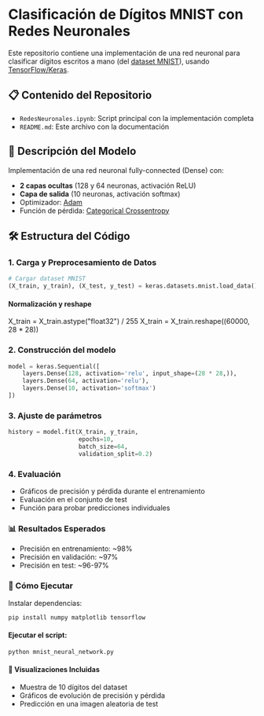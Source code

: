 # Clasificación de Dígitos MNIST con Redes Neuronales

Este repositorio contiene una implementación de una red neuronal para clasificar dígitos escritos a mano (del [dataset MNIST](https://es.wikipedia.org/wiki/Base_de_datos_MNIST)), usando [TensorFlow/Keras](https://es.wikipedia.org/wiki/Keras).

## 📋 Contenido del Repositorio
- `RedesNeuronales.ipynb`: Script principal con la implementación completa
- `README.md`: Este archivo con la documentación

## 🧠 Descripción del Modelo
Implementación de una red neuronal fully-connected (Dense) con:
- **2 capas ocultas** (128 y 64 neuronas, activación ReLU)
- **Capa de salida** (10 neuronas, activación softmax)
- Optimizador: [Adam](https://es.wikipedia.org/wiki/Descenso_de_gradiente_estoc%C3%A1stico#Adam)
- Función de pérdida: [Categorical Crossentropy](https://keras.io/api/losses/probabilistic_losses/#categoricalcrossentropy-class)

## 🛠️ Estructura del Código

### 1. Carga y Preprocesamiento de Datos
```python
# Cargar dataset MNIST
(X_train, y_train), (X_test, y_test) = keras.datasets.mnist.load_data()
```

#### Normalización y reshape
X_train = X_train.astype("float32") / 255
X_train = X_train.reshape((60000, 28 * 28))

### 2. Construcción del modelo
```python
model = keras.Sequential([
    layers.Dense(128, activation='relu', input_shape=(28 * 28,)),
    layers.Dense(64, activation='relu'),
    layers.Dense(10, activation='softmax')
])
```
### 3. Ajuste de parámetros
```python
history = model.fit(X_train, y_train,
                    epochs=10,
                    batch_size=64,
                    validation_split=0.2)
```
### 4. Evaluación
- Gráficos de precisión y pérdida durante el entrenamiento
- Evaluación en el conjunto de test
- Función para probar predicciones individuales

### 📊 Resultados Esperados
- Precisión en entrenamiento: ~98%
- Precisión en validación: ~97%
- Precisión en test: ~96-97%

### 🚀 Cómo Ejecutar
Instalar dependencias:
```python
pip install numpy matplotlib tensorflow
```
#### Ejecutar el script:
```python
python mnist_neural_network.py
```
#### 📌 Visualizaciones Incluidas
- Muestra de 10 dígitos del dataset
- Gráficos de evolución de precisión y pérdida
- Predicción en una imagen aleatoria de test
